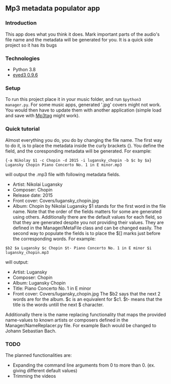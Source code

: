 ## Mp3 metadata populator app 

### Introduction 
This app does what you think it does. Mark important parts of the audio's file name and the metadata will be generated for you.
It is a quick side project so it has its bugs 

### Technologies
* Python 3.8
* [eyed3 0.9.6](https://pypi.org/project/eyed3/)

### Setup
To run this project place it in your music folder, and run ```$python3 manager.py```. For some music apps, generated '.jpg' covers might not work. You would then have to update them with another application (simple load and save with [Mp3tag](https://www.mp3tag.de/en/) might work).

### Quick tutorial
Almost everything you do, you do by changing the file name.
The first way to do it, is to place the metadata inside the curly brackets {}.
You define the field, and the coresponding metadata will be generated.
For example:
```
{-a Nikolay $1 -c Chopin -d 2015 -i lugansky_chopin -b $c by $a} Lugansky Chopin Piano Concerto No. 1 in E minor.mp3
```
will output the .mp3 file with following metadata fields.
* Artist: Nikolai Lugansky
* Composer: Chopin
* Release date: 2015
* Front cover: Covers/lugansky_chopin.jpg
* Album: Chopin by Nikolai Lugansky
$1 stands for the first word in the file name.
Note that the order of the fields matters for some are generated using others.
Additionally there are the default values for each field, so that they are generated despite you not providing their values. They are defined in the Manager/MetaFile class and can be changed easily.
The second way to populate the fields is to place the $[] marks just before the corresponding words.
For example:
```
$b2 $a Lugansky $c Chopin $t- Piano Concerto No. 1 in E minor $i lugansky_chopin.mp3
```
will output:
* Artist: Lugansky
* Composer: Chopin
* Album: Lugansky Chopin
* Title: Piano Concerto No. 1 in E minor
* Front cover: Covers/lugansky_chopin.jpg
The $b2 says that the next 2 words are for the album. $c is an equivalent for $c1. $t- means that the title is the words untill the next $ character.

Additionally there is the name replacing functionality that maps the provided name-values to known artists or composers defined in the Manager/NameReplacer.py file. For example Bach would be changed to Johann Sebastian Bach.

### TODO
The planned functionalities are:
* Expanding the command line arguments from 0 to more than 0. (ex. giving different default values)
* Trimming the videos